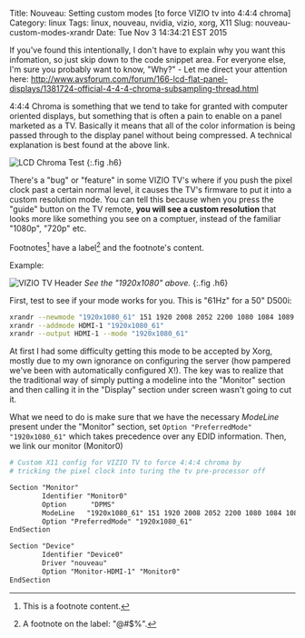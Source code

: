 Title: Nouveau: Setting custom modes [to force VIZIO tv into 4:4:4 chroma]
Category: linux
Tags: linux, nouveau, nvidia, vizio, xorg, X11
Slug: nouveau-custom-modes-xrandr
Date: Tue Nov  3 14:34:21 EST 2015


If you've found this intentionally, I don't have to explain why you want this infomation, so
just skip down to the code snippet area. For everyone else, I'm sure you probably
want to know, "Why?" - Let me direct your attention here: <http://www.avsforum.com/forum/166-lcd-flat-panel-displays/1381724-official-4-4-4-chroma-subsampling-thread.html>

4:4:4 Chroma is something that we tend to take for granted with computer oriented
displays, but something that is often a pain to enable on a panel marketed as a TV.
Basically it means that all of the color information is being passed through to
the display panel without being compressed. A technical explanation is best found
at the above link.

![LCD Chroma Test]({filename}/images/lcd_chroma_test.png "*Here is an example of a quick test you can look at to detect if proper chroma
information is being passed. If the red looks blury instead of like all the other
lines, you are probably looking at 4:2:2 or worse.*")
{:.fig .h6}

There's a "bug" or "feature" in some VIZIO TV's where if you push the pixel clock
past a certain normal level, it causes the TV's firmware to put it into
a custom resolution mode. You can tell this because when you press the "guide"
button on the TV remote, **you will see a custom resolution** that looks more like
something you see on a comptuer, instead of the familiar "1080p", "720p" etc.




Footnotes[^1] have a label[^@#$%] and the footnote's content.

[^1]: This is a footnote content.
[^@#$%]: A footnote on the label: "@#$%".


Example:

![VIZIO TV Header]({filename}/images/vizio_tv_header.jpg)
*See the "1920x1080" above.*
{:.fig .h6}

First, test to see if your mode works for you. This is "61Hz" for a 50" D500i:

```bash
xrandr --newmode "1920x1080_61" 151 1920 2008 2052 2200 1080 1084 1089 1125 +Hsync +Vsync
xrandr --addmode HDMI-1 "1920x1080_61"
xrandr --output HDMI-1 --mode "1920x1080_61"
```

At first I had some difficulty getting this mode to be accepted by Xorg, mostly due
to my own ignorance on configuring the server (how pampered we've been with
automatically configured X!). The key was to realize that the traditional way of
simply putting a modeline into the "Monitor" section and then calling it in the
"Display" section under screen wasn't going to cut it.

What we need to do is make sure that we have the necessary *ModeLine* present
under the "Monitor" section, set `Option "PreferredMode" "1920x1080_61"` which
takes precedence over any EDID information. Then, we link our monitor (Monitor0)



```apache
# Custom X11 config for VIZIO TV to force 4:4:4 chroma by
# tricking the pixel clock into turing the tv pre-processor off

Section "Monitor"
        Identifier "Monitor0"
        Option      "DPMS"
        ModeLine   "1920x1080_61" 151 1920 2008 2052 2200 1080 1084 1089 1125 +Hsync +Vsync
        Option "PreferredMode" "1920x1080_61"
EndSection

Section "Device"
        Identifier "Device0"
        Driver "nouveau"
        Option "Monitor-HDMI-1" "Monitor0"
EndSection
```